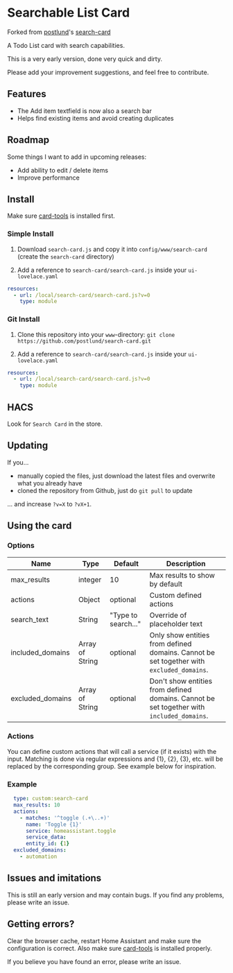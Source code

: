 # Searchable List Card

Forked from [postlund](https://github.com/postlund)'s [search-card](https://github.com/postlund/search-card)

A Todo List card with search capabilities.

This is a very early version, done very quick and dirty.

Please add your improvement suggestions, and feel free to contribute.

<!-- ![Demo of card](images/demo.gif) -->

## Features

* The Add item textfield is now also a search bar
* Helps find existing items and avoid creating duplicates

## Roadmap

Some things I want to add in upcoming releases:

* Add ability to edit / delete items
* Improve performance

## Install
  
Make sure [card-tools](https://github.com/thomasloven/lovelace-card-tools) is installed first.
  
### Simple Install

1. Download `search-card.js` and copy it into `config/www/search-card` (create the `search-card` directory)

2. Add a reference to `search-card/search-card.js` inside your `ui-lovelace.yaml`

  ```yaml
  resources:
    - url: /local/search-card/search-card.js?v=0
      type: module
  ```

### Git Install

1. Clone this repository into your `www`-directory: `git clone https://github.com/postlund/search-card.git`

2. Add a reference to `search-card/search-card.js` inside your `ui-lovelace.yaml`

  ```yaml
  resources:
    - url: /local/search-card/search-card.js?v=0
      type: module
  ```

## HACS

Look for `Search Card` in the store.

## Updating

If you...

* manually copied the files, just download the latest files and overwrite what you already have
* cloned the repository from Github, just do `git pull` to update

... and increase `?v=X` to `?vX+1`.

## Using the card

### Options

| Name | Type | Default | Description |
|------|------|---------|-------------|
| max_results | integer | 10 | Max results to show by default
| actions | Object | optional | Custom defined actions
| search_text | String | "Type to search..." | Override of placeholder text
| included_domains | Array of String | optional | Only show entities from defined domains. Cannot be set together with `excluded_domains`.
| excluded_domains | Array of String | optional | Don't show entities from defined domains. Cannot be set together with `included_domains`.

### Actions

You can define custom actions that will call a service (if it exists) with the input. Matching is done via regular expressions and {1}, {2}, {3}, etc. will be replaced by the corresponding group. See example below for inspiration.

### Example

  ```yaml
    type: custom:search-card
    max_results: 10
    actions:
      - matches: '^toggle (.+\..+)'
        name: 'Toggle {1}'
        service: homeassistant.toggle
        service_data:
        entity_id: {1}
    excluded_domains:
      - automation
  ```

## Issues and imitations

This is still an early version and may contain bugs. If you find any problems, please write an issue.

## Getting errors?

Clear the browser cache, restart Home Assistant and make sure the configuration is correct. Also make sure [card-tools](https://github.com/thomasloven/lovelace-card-tools) is installed properly.

If you believe you have found an error, please write an issue.
